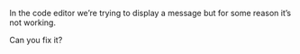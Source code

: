 In the code editor we’re trying to display a message but for some reason it’s not working. 

Can you fix it?
